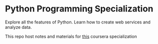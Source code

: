 # Python Programming Specialization

Explore all the features of Python. Learn how to create web services and analyze data.


This repo host notes and materials for [this](https://www.coursera.org/specializations/programming-in-python) coursera specialization

